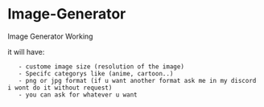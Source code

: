 # Image-Generator
Image Generator Working

it will have:

       - custome image size (resolution of the image)
       - Specifc categorys like (anime, cartoon..)
       - png or jpg format (if u want another format ask me in my discord i wont do it without request)
       - you can ask for whatever u want

 
            
